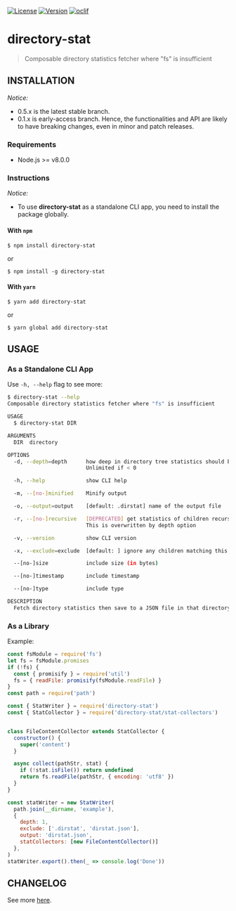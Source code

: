 [![License](https://img.shields.io/npm/l/directory-stat.svg)](https://github.com/lqmanh/directory-stat/blob/master/package.json)
[![Version](https://img.shields.io/npm/v/directory-stat.svg)](https://npmjs.org/package/directory-stat)
[![oclif](https://img.shields.io/badge/cli-oclif-brightgreen.svg)](https://oclif.io)

# directory-stat
> Composable directory statistics fetcher where "fs" is insufficient

## INSTALLATION
*Notice:*
- 0.5.x is the latest stable branch.
- 0.1.x is early-access branch. Hence, the functionalities and API are likely to have breaking changes, even in minor and patch releases.

### Requirements
- Node.js >= v8.0.0

### Instructions
*Notice:*
- To use **directory-stat** as a standalone CLI app, you need to install the package globally.

#### With `npm`
```
$ npm install directory-stat
```
or
```
$ npm install -g directory-stat
```

#### With `yarn`
```
$ yarn add directory-stat
```
or
```
$ yarn global add directory-stat
```

## USAGE
### As a Standalone CLI App
Use `-h, --help` flag to see more:
```bash
$ directory-stat --help
Composable directory statistics fetcher where "fs" is insufficient

USAGE
  $ directory-stat DIR

ARGUMENTS
  DIR  directory

OPTIONS
  -d, --depth=depth      how deep in directory tree statistics should be fetched.
                         Unlimited if < 0

  -h, --help             show CLI help

  -m, --[no-]minified    Minify output

  -o, --output=output    [default: .dirstat] name of the output file

  -r, --[no-]recursive   [DEPRECATED] get statistics of children recursively.
                         This is overwritten by depth option

  -v, --version          show CLI version

  -x, --exclude=exclude  [default: ] ignore any children matching this glob

  --[no-]size            include size (in bytes)

  --[no-]timestamp       include timestamp

  --[no-]type            include type

DESCRIPTION
  Fetch directory statistics then save to a JSON file in that directory
```

### As a Library
Example:
```javascript
const fsModule = require('fs')
let fs = fsModule.promises
if (!fs) {
  const { promisify } = require('util')
  fs = { readFile: promisify(fsModule.readFile) }
}
const path = require('path')

const { StatWriter } = require('directory-stat')
const { StatCollector } = require('directory-stat/stat-collectors')


class FileContentCollector extends StatCollector {
  constructor() {
    super('content')
  }

  async collect(pathStr, stat) {
    if (!stat.isFile()) return undefined
    return fs.readFile(pathStr, { encoding: 'utf8' })
  }
}

const statWriter = new StatWriter(
  path.join(__dirname, 'example'),
  {
    depth: 1,
    exclude: ['.dirstat', 'dirstat.json'],
    output: 'dirstat.json',
    statCollectors: [new FileContentCollector()]
  },
)
statWriter.export().then(_ => console.log('Done'))
```

## CHANGELOG
See more [here](https://github.com/lqmanh/directory-stat/blob/master/CHANGELOG.md).
